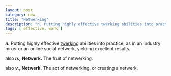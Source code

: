 ```yaml
---
layout: post
category: new
title: "Netwerking"
description: "n. Putting highly effective twerking abilities into practice, as in an industry mixer or an online social netwerk, yielding excellent results. n. Netwerk. The fruit of netwerking. v. Netwerk. The act of netwerking, or creating a netwerk."
tags: [ effective, work ]
---
```


***n.*** Putting highly effective [twerking](/twerk) abilities into practice, as in an industry mixer or an online social netwerk, yielding excellent results.

also ***n.,* Netwerk.** The fruit of netwerking.

also ***v.,* Netwerk.** The act of netwerking, or creating a netwerk.

